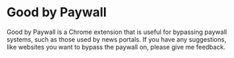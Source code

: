 # Good by Paywall

Good by Paywall is a Chrome extension that is useful for bypassing paywall systems, such as those used by news portals. If you have any suggestions, like websites you want to bypass the paywall on, please give me feedback.